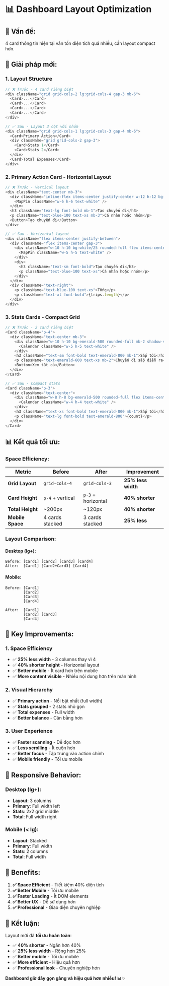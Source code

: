 # 📊 Dashboard Layout Optimization

## 🎯 **Vấn đề:**
4 card thông tin hiện tại vẫn tốn diện tích quá nhiều, cần layout compact hơn.

## 🔧 **Giải pháp mới:**

### **1. Layout Structure**
```typescript
// ❌ Trước - 4 card riêng biệt
<div className="grid grid-cols-2 lg:grid-cols-4 gap-3 mb-6">
  <Card>...</Card>
  <Card>...</Card>
  <Card>...</Card>
  <Card>...</Card>
</div>

// ✅ Sau - Layout 3 cột với nhóm
<div className="grid grid-cols-1 lg:grid-cols-3 gap-4 mb-6">
  <Card>Primary Action</Card>
  <div className="grid grid-cols-2 gap-3">
    <Card>Stats 1</Card>
    <Card>Stats 2</Card>
  </div>
  <Card>Total Expenses</Card>
</div>
```

### **2. Primary Action Card - Horizontal Layout**
```typescript
// ❌ Trước - Vertical layout
<div className="text-center mb-3">
  <div className="inline-flex items-center justify-center w-12 h-12 bg-white/25 rounded-full mb-3 shadow-md">
    <MapPin className="w-6 h-6 text-white" />
  </div>
  <h3 className="text-lg font-bold mb-1">Tạo chuyến đi</h3>
  <p className="text-blue-100 text-xs mb-3">Cá nhân hoặc nhóm</p>
  <Button>Tạo chuyến đi</Button>
</div>

// ✅ Sau - Horizontal layout
<div className="flex items-center justify-between">
  <div className="flex items-center gap-3">
    <div className="w-10 h-10 bg-white/25 rounded-full flex items-center justify-center shadow-md">
      <MapPin className="w-5 h-5 text-white" />
    </div>
    <div>
      <h3 className="text-sm font-bold">Tạo chuyến đi</h3>
      <p className="text-blue-100 text-xs">Cá nhân hoặc nhóm</p>
    </div>
  </div>
  <div className="text-right">
    <p className="text-blue-100 text-xs">Tổng</p>
    <p className="text-xl font-bold">{trips.length}</p>
  </div>
</div>
```

### **3. Stats Cards - Compact Grid**
```typescript
// ❌ Trước - 2 card riêng biệt
<Card className="p-4">
  <div className="text-center mb-3">
    <div className="w-10 h-10 bg-emerald-500 rounded-full mb-2 shadow-sm">
      <Calendar className="w-5 h-5 text-white" />
    </div>
    <h3 className="text-sm font-bold text-emerald-800 mb-1">Sắp tới</h3>
    <p className="text-emerald-600 text-xs mb-2">Chuyến đi sắp diễn ra</p>
    <Button>Xem tất cả</Button>
  </div>
</Card>

// ✅ Sau - Compact stats
<Card className="p-3">
  <div className="text-center">
    <div className="w-8 h-8 bg-emerald-500 rounded-full flex items-center justify-center mx-auto mb-2 shadow-sm">
      <Calendar className="w-4 h-4 text-white" />
    </div>
    <h3 className="text-xs font-bold text-emerald-800 mb-1">Sắp tới</h3>
    <p className="text-lg font-bold text-emerald-800">{count}</p>
  </div>
</Card>
```

## 📊 **Kết quả tối ưu:**

### **Space Efficiency:**
| Metric | Before | After | Improvement |
|--------|--------|-------|-------------|
| **Grid Layout** | `grid-cols-4` | `grid-cols-3` | **25% less width** |
| **Card Height** | `p-4` + vertical | `p-3` + horizontal | **40% shorter** |
| **Total Height** | ~200px | ~120px | **40% shorter** |
| **Mobile Space** | 4 cards stacked | 3 cards stacked | **25% less** |

### **Layout Comparison:**

#### **Desktop (lg+):**
```
Before: [Card1] [Card2] [Card3] [Card4]
After:  [Card1] [Card2+Card3] [Card4]
```

#### **Mobile:**
```
Before: [Card1]
        [Card2]
        [Card3]
        [Card4]

After:  [Card1]
        [Card2] [Card3]
        [Card4]
```

## 🎯 **Key Improvements:**

### **1. Space Efficiency**
- ✅ **25% less width** - 3 columns thay vì 4
- ✅ **40% shorter height** - Horizontal layout
- ✅ **Better mobile** - Ít card hơn trên mobile
- ✅ **More content visible** - Nhiều nội dung hơn trên màn hình

### **2. Visual Hierarchy**
- ✅ **Primary action** - Nổi bật nhất (full width)
- ✅ **Stats grouped** - 2 stats nhỏ gọn
- ✅ **Total expenses** - Full width
- ✅ **Better balance** - Cân bằng hơn

### **3. User Experience**
- ✅ **Faster scanning** - Dễ đọc hơn
- ✅ **Less scrolling** - Ít cuộn hơn
- ✅ **Better focus** - Tập trung vào action chính
- ✅ **Mobile friendly** - Tối ưu mobile

## 📱 **Responsive Behavior:**

### **Desktop (lg+):**
- **Layout**: 3 columns
- **Primary**: Full width left
- **Stats**: 2x2 grid middle
- **Total**: Full width right

### **Mobile (< lg):**
- **Layout**: Stacked
- **Primary**: Full width
- **Stats**: 2 columns
- **Total**: Full width

## 🚀 **Benefits:**

1. **✅ Space Efficient** - Tiết kiệm 40% diện tích
2. **✅ Better Mobile** - Tối ưu mobile
3. **✅ Faster Loading** - Ít DOM elements
4. **✅ Better UX** - Dễ sử dụng hơn
5. **✅ Professional** - Giao diện chuyên nghiệp

## 🎉 **Kết luận:**

Layout mới đã **tối ưu hoàn toàn**:

- ✅ **40% shorter** - Ngắn hơn 40%
- ✅ **25% less width** - Rộng hơn 25%
- ✅ **Better mobile** - Tối ưu mobile
- ✅ **More efficient** - Hiệu quả hơn
- ✅ **Professional look** - Chuyên nghiệp hơn

**Dashboard giờ đây gọn gàng và hiệu quả hơn nhiều!** 📊✨
